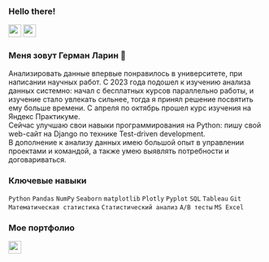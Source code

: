 ### Hello there!

<p> <a href="https://www.linkedin.com/in/german-larin-205538182/"><img src="https://img.shields.io/badge/linkedin-%230077B5.svg?&style=for-the-badge&logo=linkedin&logoColor=white" height=25></a> <a href="https://t.me/GermanLarin"><img src="https://img.shields.io/badge/Telegram-2CA5E0?style=for-the-badge&logo=telegram&logoColor=white" height=25></a>  </p>



### Меня зовут Герман Ларин 👋 
Анализировать данные впервые понравилось в университете, при написании научных работ. С 2023 года подошел к изучению анализа данных системно: начал с бесплатных курсов параллельно работы, и изучение стало увлекать сильнее, тогда я принял решение посвятить ему больше времени. С апреля по октябрь прошел курс изучения на Яндекс Практикуме.   
Сейчас улучшаю свои навыки программирования на Python: пишу свой web-сайт на Django по технике Test-driven development.   
В дополнение к анализу данных имею большой опыт в управлении проектами и командой, а также умею выявлять потребности и договариваться.

### Ключевые навыки
`Python` `Pandas` `NumPy` `Seaborn` `matplotlib` `Plotly` `Pyplot` `SQL` `Tableau` `Git` `Математическая статистика` `Статистический анализ` `A/B тесты` `MS Excel`

### Мое портфолио
<p> <a href="https://github.com/laringerman/portfolio"><img src="https://img.shields.io/badge/GitHub-100000?style=for-the-badge&logo=github&logoColor=white" height=25></a> </p>




